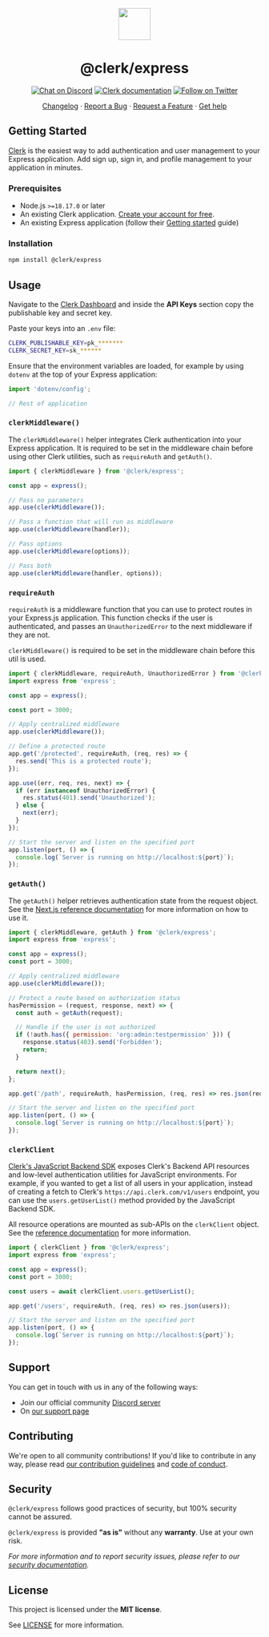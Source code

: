 <p align="center">
  <a href="https://clerk.com?utm_source=github&utm_medium=clerk_express" target="_blank" rel="noopener noreferrer">
    <picture>
      <source media="(prefers-color-scheme: dark)" srcset="https://images.clerk.com/static/logo-dark-mode-400x400.png">
      <img src="https://images.clerk.com/static/logo-light-mode-400x400.png" height="64">
    </picture>
  </a>
  <br />
  <h1 align="center">@clerk/express</h1>
</p>

<div align="center">

[![Chat on Discord](https://img.shields.io/discord/856971667393609759.svg?logo=discord)](https://clerk.com/discord)
[![Clerk documentation](https://img.shields.io/badge/documentation-clerk-green.svg)](https://clerk.com/docs?utm_source=github&utm_medium=clerk_express)
[![Follow on Twitter](https://img.shields.io/twitter/follow/ClerkDev?style=social)](https://twitter.com/intent/follow?screen_name=ClerkDev)

[Changelog](https://github.com/clerk/javascript/blob/main/packages/express/CHANGELOG.md)
·
[Report a Bug](https://github.com/clerk/javascript/issues/new?assignees=&labels=needs-triage&projects=&template=BUG_REPORT.yml)
·
[Request a Feature](https://feedback.clerk.com/roadmap)
·
[Get help](https://clerk.com/contact/support?utm_source=github&utm_medium=clerk_express)

</div>

## Getting Started

[Clerk](https://clerk.com/?utm_source=github&utm_medium=clerk_express) is the easiest way to add authentication and user management to your Express application. Add sign up, sign in, and profile management to your application in minutes.

### Prerequisites

- Node.js `>=18.17.0` or later
- An existing Clerk application. [Create your account for free](https://dashboard.clerk.com/sign-up?utm_source=github&utm_medium=clerk_express).
- An existing Express application (follow their [Getting started](https://expressjs.com/en/starter/installing.html) guide)

### Installation

```sh
npm install @clerk/express
```

## Usage

Navigate to the [Clerk Dashboard](https://dashboard.clerk.com/last-active?path=api-keys) and inside the **API Keys** section copy the publishable key and secret key.

Paste your keys into an `.env` file:

```sh
CLERK_PUBLISHABLE_KEY=pk_*******
CLERK_SECRET_KEY=sk_******
```

Ensure that the environment variables are loaded, for example by using `dotenv` at the top of your Express application:

```js
import 'dotenv/config';

// Rest of application
```

### `clerkMiddleware()`

The `clerkMiddleware()` helper integrates Clerk authentication into your Express application. It is required to be set in the middleware chain before using other Clerk utilities, such as `requireAuth` and `getAuth()`.

```js
import { clerkMiddleware } from '@clerk/express';

const app = express();

// Pass no parameters
app.use(clerkMiddleware());

// Pass a function that will run as middleware
app.use(clerkMiddleware(handler));

// Pass options
app.use(clerkMiddleware(options));

// Pass both
app.use(clerkMiddleware(handler, options));
```

### `requireAuth`

`requireAuth` is a middleware function that you can use to protect routes in your Express.js application. This function checks if the user is authenticated, and passes an `UnauthorizedError` to the next middleware if they are not.

`clerkMiddleware()` is required to be set in the middleware chain before this util is used.

```js
import { clerkMiddleware, requireAuth, UnauthorizedError } from '@clerk/express';
import express from 'express';

const app = express();

const port = 3000;

// Apply centralized middleware
app.use(clerkMiddleware());

// Define a protected route
app.get('/protected', requireAuth, (req, res) => {
  res.send('This is a protected route');
});

app.use((err, req, res, next) => {
  if (err instanceof UnauthorizedError) {
    res.status(401).send('Unauthorized');
  } else {
    next(err);
  }
});

// Start the server and listen on the specified port
app.listen(port, () => {
  console.log(`Server is running on http://localhost:${port}`);
});
```

### `getAuth()`

The `getAuth()` helper retrieves authentication state from the request object. See the [Next.js reference documentation](https://clerk.com/docs/references/nextjs/get-auth) for more information on how to use it.

```js
import { clerkMiddleware, getAuth } from '@clerk/express';
import express from 'express';

const app = express();
const port = 3000;

// Apply centralized middleware
app.use(clerkMiddleware());

// Protect a route based on authorization status
hasPermission = (request, response, next) => {
  const auth = getAuth(request);

  // Handle if the user is not authorized
  if (!auth.has({ permission: 'org:admin:testpermission' })) {
    response.status(403).send('Forbidden');
    return;
  }

  return next();
};

app.get('/path', requireAuth, hasPermission, (req, res) => res.json(req.auth));

// Start the server and listen on the specified port
app.listen(port, () => {
  console.log(`Server is running on http://localhost:${port}`);
});
```

### `clerkClient`

[Clerk's JavaScript Backend SDK](/docs/references/backend/overview) exposes Clerk's Backend API resources and low-level authentication utilities for JavaScript environments. For example, if you wanted to get a list of all users in your application, instead of creating a fetch to Clerk's `https://api.clerk.com/v1/users` endpoint, you can use the `users.getUserList()` method provided by the JavaScript Backend SDK.

All resource operations are mounted as sub-APIs on the `clerkClient` object. See the [reference documentation](/docs/references/backend/overview#usage) for more information.

```js
import { clerkClient } from '@clerk/express';
import express from 'express';

const app = express();
const port = 3000;

const users = await clerkClient.users.getUserList();

app.get('/users', requireAuth, (req, res) => res.json(users));

// Start the server and listen on the specified port
app.listen(port, () => {
  console.log(`Server is running on http://localhost:${port}`);
});
```

## Support

You can get in touch with us in any of the following ways:

- Join our official community [Discord server](https://clerk.com/discord)
- On [our support page](https://clerk.com/contact/support?utm_source=github&utm_medium=clerk_express)

## Contributing

We're open to all community contributions! If you'd like to contribute in any way, please read [our contribution guidelines](https://github.com/clerk/javascript/blob/main/docs/CONTRIBUTING.md) and [code of conduct](https://github.com/clerk/javascript/blob/main/docs/CODE_OF_CONDUCT.md).

## Security

`@clerk/express` follows good practices of security, but 100% security cannot be assured.

`@clerk/express` is provided **"as is"** without any **warranty**. Use at your own risk.

_For more information and to report security issues, please refer to our [security documentation](https://github.com/clerk/javascript/blob/main/docs/SECURITY.md)._

## License

This project is licensed under the **MIT license**.

See [LICENSE](https://github.com/clerk/javascript/blob/main/packages/express/LICENSE) for more information.
